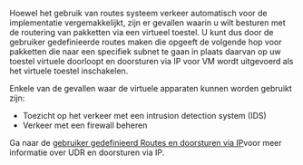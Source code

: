 Hoewel het gebruik van routes systeem verkeer automatisch voor de implementatie vergemakkelijkt, zijn er gevallen waarin u wilt besturen met de routering van pakketten via een virtueel toestel. U kunt dus door de gebruiker gedefinieerde routes maken die opgeeft de volgende hop voor pakketten die naar een specifiek subnet te gaan in plaats daarvan op uw toestel virtuele doorloopt en doorsturen via IP voor VM wordt uitgevoerd als het virtuele toestel inschakelen.

Enkele van de gevallen waar de virtuele apparaten kunnen worden gebruikt zijn:

- Toezicht op het verkeer met een intrusion detection system (IDS)
- Verkeer met een firewall beheren

Ga naar de [gebruiker gedefinieerd Routes en doorsturen via IP](../articles/virtual-network/virtual-networks-udr-overview.md)voor meer informatie over UDR en doorsturen via IP.
